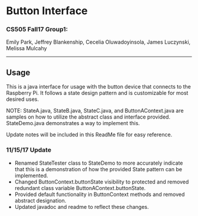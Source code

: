# Button Interface
### CS505 Fall17 Group1: <br>
Emily Park, Jeffrey Blankenship, Cecelia Oluwadoyinsola, James Luczynski, Melissa Mulcahy <br>

-----
Usage
-----

This is a java interface for usage with the button device that connects to
the Raspberry Pi.  It follows a state design pattern and is customizable for most  desired uses.

NOTE: StateA.java, StateB.java, StateC.java, and ButtonAContext.java are samples on how to utilize the abstract class and interface provided. StateDemo.java demonstrates a way to implement this.

Update notes will be included in this ReadMe file for easy reference.

### 11/15/17 Update
- Renamed StateTester class to StateDemo to more accurately indicate that this is a demonstration of how the provided State pattern can be implemented.
- Changed ButtonContext.buttonState visibility to protected and removed redundant class variable ButtonAContext.buttonState.
- Provided default functionality in ButtonContext methods and removed abstract designation.
- Updated javadoc and readme to reflect these changes.
